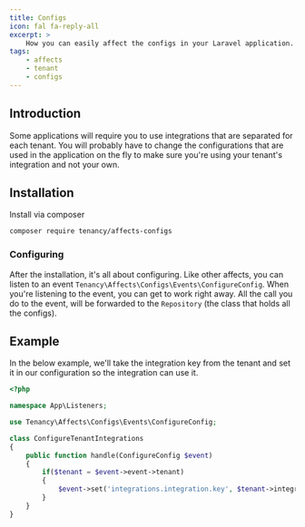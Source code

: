 ```yaml
---
title: Configs
icon: fal fa-reply-all
excerpt: >
    How you can easily affect the configs in your Laravel application.
tags:
    - affects
    - tenant
    - configs
---
```


## Introduction
Some applications will require you to use integrations that are separated for each tenant. You will probably have to change the configurations that are used in the application on the fly to make sure you're using your tenant's integration and not your own.

## Installation
Install via composer
```bash
composer require tenancy/affects-configs
```

### Configuring
After the installation, it's all about configuring. Like other affects, you can listen to an event `Tenancy\Affects\Configs\Events\ConfigureConfig`. When you're listening to the event, you can get to work right away.
All the call you do to the event, will be forwarded to the `Repository` (the class that holds all the configs).

## Example
In the below example, we'll take the integration key from the tenant and set it in our configuration so the integration can use it.
```php
<?php

namespace App\Listeners;

use Tenancy\Affects\Configs\Events\ConfigureConfig;

class ConfigureTenantIntegrations
{
    public function handle(ConfigureConfig $event)
    {
        if($tenant = $event->event->tenant)
        {
            $event->set('integrations.integration.key', $tenant->integration_key);
        }
    }
}
```